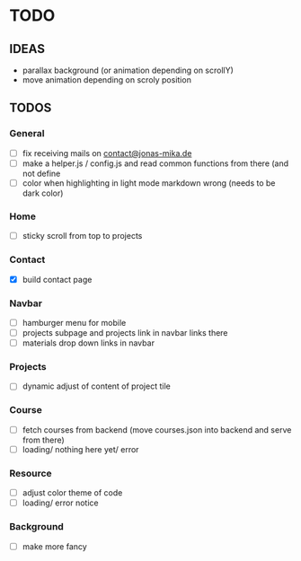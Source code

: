 # TODO

## IDEAS
- parallax background (or animation depending on scrollY)
- move animation depending on scroly position

## TODOS

### General
- [ ] fix receiving mails on contact@jonas-mika.de
- [ ] make a helper.js / config.js and read common functions from there (and not
  define 
- [ ] color when highlighting in light mode markdown wrong (needs to be dark
  color)

### Home 
- [ ] sticky scroll from top to projects

### Contact
- [x] build contact page

### Navbar
- [ ] hamburger menu for mobile
- [ ] projects subpage and projects link in navbar links there  
- [ ] materials drop down links in navbar

### Projects
- [ ] dynamic adjust of content of project tile

### Course
- [ ] fetch courses from backend (move courses.json into backend and serve from
  there)
- [ ] loading/ nothing here yet/ error

### Resource
- [ ] adjust color theme of code 
- [ ] loading/ error notice

### Background
- [ ] make more fancy 
